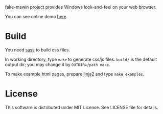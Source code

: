 fake-mswin project provides Windows look-and-feel on your web browser.

You can see online demo [here][gh-pages].

# Build

You need [sass][] to build css files.

In working directory, type `make` to generate css/js files.
`build/` is the default output dir; you may change it by `OUTDIR=/path make`.

To make example html pages, prepare [jinja2][] and type `make examples`.

# License

This software is distributed under MIT License.
See LICENSE file for details.

[sass]: http://sass-lang.com/
[jinja2]: http://jinja.pocoo.org/
[gh-pages]: http://puzzlet.github.io/fake-mswin/win98/en_US/demo.html
